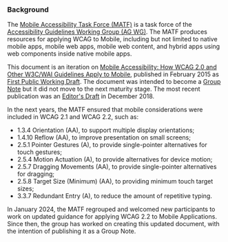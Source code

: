 ### Background

The [Mobile Accessibility Task Force (MATF)](https://www.w3.org/WAI/about/groups/task-forces/matf/) is a task force of the [Accessibility Guidelines Working Group (AG WG)](https://www.w3.org/WAI/about/groups/agwg/). The MATF produces resources for applying WCAG to Mobile, including but not limited to native mobile apps, mobile web apps, mobile web content, and hybrid apps using web components inside native mobile apps.

This document is an iteration on [Mobile Accessibility: How WCAG 2.0 and Other W3C/WAI Guidelines Apply to Mobile](https://www.w3.org/TR/mobile-accessibility-mapping/), published in February 2015 as [First Public Working Draft](https://www.w3.org/standards/types/#x4-1-1-first-public-working-draft). The document was intended to become a [Group Note](https://www.w3.org/standards/types/#x2-5-2-group-note) but it did not move to the next maturity stage. The most recent publication was an [Editor's Draft](https://w3c.github.io/Mobile-A11y-TF-Note/) in December 2018.

In the next years, the MATF ensured that mobile considerations were included in WCAG 2.1 and WCAG 2.2, such as:

- 1.3.4 Orientation (AA), to support multiple display orientations;
- 1.4.10 Reflow (AA), to improve presentation on small screens;
- 2.5.1 Pointer Gestures (A), to provide single-pointer alternatives for touch gestures;
- 2.5.4 Motion Actuation (A), to provide alternatives for device motion;
- 2.5.7 Dragging Movements (AA), to provide single-pointer alternatives for dragging;
- 2.5.8 Target Size (Minimum) (AA), to providing minimum touch target sizes;
- 3.3.7 Redundant Entry (A), to reduce the amount of repetitive typing.

In January 2024, the MATF regrouped and welcomed new participants to work on updated guidance for applying WCAG 2.2 to Mobile Applications. Since then, the group has worked on creating this updated document, with the intention of publishing it as a Group Note.
